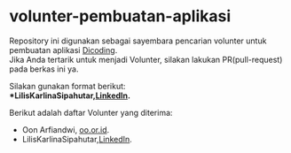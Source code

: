 # volunter-pembuatan-aplikasi
Repository ini digunakan sebagai sayembara pencarian volunter untuk pembuatan aplikasi [Dicoding](www.dicoding.com).<br>
Jika Anda tertarik untuk menjadi Volunter, silakan lakukan PR(pull-request) pada berkas ini ya.<br>

Silakan gunakan format berikut:<br>
**\*LilisKarlinaSipahutar,[LinkedIn](https://www.linkedin.com/in/lilis-karlina-sipahutar-296871255).**

Berikut adalah daftar Volunter yang diterima:
* Oon Arfiandwi, [oo.or.id](https://oo.or.id).
* LilisKarlinaSipahutar,[LinkedIn](https://www.linkedin.com/in/lilis-karlina-sipahutar-296871255).
